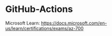 # GitHub-Actions
Microsoft Learn: https://docs.microsoft.com/en-us/learn/certifications/exams/az-700
